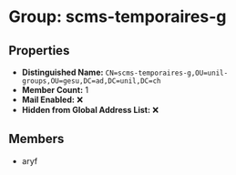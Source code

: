 # Group: scms-temporaires-g

## Properties

- **Distinguished Name:** `CN=scms-temporaires-g,OU=unil-groups,OU=gesu,DC=ad,DC=unil,DC=ch`
- **Member Count:** 1
- **Mail Enabled:** ❌
- **Hidden from Global Address List:** ❌

## Members

- aryf
